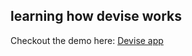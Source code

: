 ## learning how devise works

Checkout the demo here: [Devise app](http://devise-demo-app.herokuapp.com)